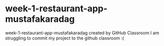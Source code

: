 # week-1-restaurant-app-mustafakaradag
week-1-restaurant-app-mustafakaradag created by GitHub Classroom
I am struggling to commit my project to the github classroom :(
